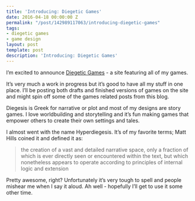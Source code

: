 ```yaml
---
title: 'Introducing: Diegetic Games'
date: 2016-04-18 00:00:00 Z
permalink: "/post/142989117063/introducing-diegetic-games"
tags:
- diegetic games
- game design
layout: post
template: post
description: 'Introducing: Diegetic Games'
---
```


<p>I’m excited to announce <a href="http://diegeticgames.com/">Diegetic Games</a>&nbsp;- a site featuring all of my games.</p><p>It’s very much a work in progress but it’s good to have all my stuff in one place. I’ll be posting both drafts and finished versions of games on the site and might spin off some of the games related posts from this blog.</p><p>Diegesis is Greek for narrative or plot and most of my designs are story games. I love worldbuilding and storytelling and it’s fun making games that empower others to create their own settings and tales.</p><p>I almost went with the name Hyperdiegesis. It’s of my favorite terms; Matt Hills coined it and defined it as:</p><blockquote><p>the creation of a vast and detailed narrative space, only a fraction of which is ever directly seen or encountered within the text, but which nonetheless appears to operate according to principles of internal logic and extension<br></p></blockquote><p>Pretty awesome, right? Unfortunately it’s very tough to spell and people mishear me when I say it aloud. Ah well - hopefully I’ll get to use it some other time.</p>